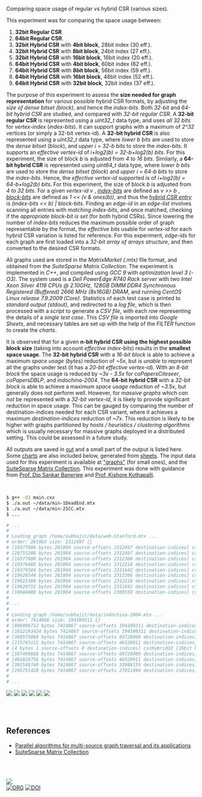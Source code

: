 Comparing space usage of regular vs hybrid CSR (various sizes).

This experiment was for comparing the space usage between:
1. **32bit Regular CSR**.
2. **64bit Regular CSR**.
3. **32bit Hybrid CSR** with **4bit block**, 28bit index (30 eff.).
4. **32bit Hybrid CSR** with **8bit block**, 24bit index (27 eff.).
5. **32bit Hybrid CSR** with **16bit block**, 16bit index (20 eff.).
6. **64bit Hybrid CSR** with **4bit block**, 60bit index (62 eff.).
7. **64bit Hybrid CSR** with **8bit block**, 56bit index (59 eff.).
8. **64bit Hybrid CSR** with **16bit block**, 48bit index (52 eff.).
9. **64bit Hybrid CSR** with **32bit block**, 32bit index (37 eff.).

The purpose of this experiment to assess the **size needed for graph representation**
for various possible hybrid CSR formats, by adjusting the *size of dense bitset*
*(block)*, and hence the *index-bits*. Both *32-bit* and *64-bit hybrid CSR* are
studied, and compared with *32-bit regular CSR*. A **32-bit regular CSR** is
represented using a *uint32_t* data type, and uses *all 32 bits* for *vertex-index*
(*index-bits*). It can support graphs with a maximum of *2^32* vertices (or simply
a 32-bit vertex-id). A **32-bit hybrid CSR** is also represented using a *uint32_t*
data type, where *lower b bits* are used to store the *dense bitset* (*block*), and
*upper i = 32-b bits* to store the *index-bits*. It supports an *effective vertex-id*
of *i+log2(b) = 32-b+log2(b) bits*. For this experiment, the size of block *b* is
adjusted from *4 to 16 bits*. Similarly, a **64-bit hybrid CSR** is represented
using *uint64_t* data type, where *lower b bits* are used to store the *dense bitset*
(*block*) and *upper i = 64-b bits* to store the *index-bits*. Hence, the
*effective vertex-id* supported is of *i+log2(b) = 64-b+log2(b) bits*. For this
experiment, the size of block *b* is adjusted from *4 to 32 bits*. For a given
*vertex-id* *v* , [*index-bits*] are defined as *v >> b* , [*block-bits*]
are defined as *1 << (v & ones(b))*, and thus the [*hybrid CSR entry*] is
*(index-bits << b) | block-bits*. Finding an *edge-id* in an *edge-list*
involves scanning all entries with *matching index-bits*, and once matched,
checking if the *appropriate block-bit is set* (for both hybrid CSRs). Since
lowering the number of *index-bits* reduces the maximum possible order of graph
representable by the format, the *effective bits* usable for *vertex-id* for each
hybrid CSR variation is listed for reference. For this experiment, *edge-ids* for
each graph are first loaded into a *32-bit array of arrays structure*, and then
converted to the desired CSR formats.

All graphs used are stored in the *MatrixMarket (.mtx)* file format, and obtained
from the *SuiteSparse Matrix Collection*. The experiment is implemented in *C++*,
and compiled using *GCC 9* with *optimization level 3 (-O3)*. The system used is a
*Dell PowerEdge R740 Rack server* with two *Intel Xeon Silver 4116 CPUs @ 2.10GHz*,
*128GB DIMM DDR4 Synchronous Registered (Buffered) 2666 MHz (8x16GB) DRAM*, and
running *CentOS Linux release 7.9.2009 (Core)*. Statistics of each test case is
printed to *standard output (stdout)*, and redirected to a *log file*, which is
then processed with a *script* to generate a *CSV file*, with each *row* representing
the details of a *single test case*. This *CSV file* is imported into *Google Sheets*,
and necessary tables are set up with the help of the *FILTER* function to create
the *charts*.

It is observed that for a given **n-bit hybrid CSR using the highest possible**
**block size** (taking into account *effective index-bits*) results in the
**smallest space usage**. The **32-bit hybrid CSR** with a *16-bit block* is able
to achieve a maximum *space usage (bytes)* reduction of *~5x*, but is *unable* to
represent all the graphs under test (it has a *20-bit effective vertex-id*). With
an *8-bit block* the space usage is reduced by *~3x - 3.5x* for *coPapersCiteseer*,
*coPapersDBLP*, and *indochina-2004*. The **64-bit hybrid CSR** with a *32-bit*
*block* is able to achieve a maximum *space usage* reduction of *~3.5x*, but generally
does not perform well. However, for *massive graphs* which *can not* be represented
with a *32-bit vertex-id*, it is likely to provide significant reduction in space
usage. This can be gauged by comparing the number of destination-indices needed
for each CSR variant, where it achieves a maximum *destination-indices* reduction
of *~7x*. This reduction is likely to be higher with graphs partitioned by
*hosts / heuristics / clustering algorithms* which is usually necessary for
massive graphs deployed in a distributed setting. This could be assessed in
a future study.

All outputs are saved in [out](out/) and a small part of the output is listed
here. Some [charts] are also included below, generated from [sheets]. The input
data used for this experiment is available at ["graphs"] (for small ones), and
the [SuiteSparse Matrix Collection]. This experiment was done with guidance
from [Prof. Dip Sankar Banerjee] and [Prof. Kishore Kothapalli].

<br>

```bash
$ g++ -O3 main.cxx
$ ./a.out ~/data/min-1DeadEnd.mtx
$ ./a.out ~/data/min-2SCC.mtx
$ ...

# ...
#
# Loading graph /home/subhajit/data/web-Stanford.mtx ...
# order: 281903 size: 2312497 {}
# [10377604 bytes 281904 source-offsets 2312497 destination-indices] csrRegular32
# [20755208 bytes 281904 source-offsets 2312497 destination-indices] csrRegular64
# [10377080 bytes 281904 source-offsets 2312366 destination-indices] csrHybrid32 [4bit block, 28bit index (30 eff.)]
# [10376488 bytes 281904 source-offsets 2312218 destination-indices] csrHybrid32 [8bit block, 24bit index (27 eff.)]
# [10374184 bytes 281904 source-offsets 2311642 destination-indices] csrHybrid32 [16bit block, 16bit index (20 eff.)]
# [19626544 bytes 281904 source-offsets 2312366 destination-indices] csrHybrid64 [4bit block, 60bit index (62 eff.)]
# [19625360 bytes 281904 source-offsets 2312218 destination-indices] csrHybrid64 [8bit block, 56bit index (59 eff.)]
# [19620752 bytes 281904 source-offsets 2311642 destination-indices] csrHybrid64 [16bit block, 48bit index (52 eff.)]
# [19604088 bytes 281904 source-offsets 2309559 destination-indices] csrHybrid64 [32bit block, 32bit index (37 eff.)]
#
# ...
#
# Loading graph /home/subhajit/data/indochina-2004.mtx ...
# order: 7414866 size: 194109311 {}
# [806096712 bytes 7414867 source-offsets 194109311 destination-indices] csrRegular32
# [1612193424 bytes 7414867 source-offsets 194109311 destination-indices] csrRegular64
# [308575068 bytes 7414867 source-offsets 69728900 destination-indices] csrHybrid32 [4bit block, 28bit index (30 eff.)]
# [215743112 bytes 7414867 source-offsets 46520911 destination-indices] csrHybrid32 [8bit block, 24bit index (27 eff.)]
# [4 bytes 1 source-offsets 0 destination-indices] csrHybrid32 [16bit block, 16bit index (20 eff.)]
# [587490668 bytes 7414867 source-offsets 69728900 destination-indices] csrHybrid64 [4bit block, 60bit index (62 eff.)]
# [401826756 bytes 7414867 source-offsets 46520911 destination-indices] csrHybrid64 [8bit block, 56bit index (59 eff.)]
# [301548740 bytes 7414867 source-offsets 33986159 destination-indices] csrHybrid64 [16bit block, 48bit index (52 eff.)]
# [245751420 bytes 7414867 source-offsets 27011494 destination-indices] csrHybrid64 [32bit block, 32bit index (37 eff.)]
#
# ...
```

[![](https://i.imgur.com/p2erE5U.png)][sheetp]
[![](https://i.imgur.com/WqHFTnd.png)][sheetp]
[![](https://i.imgur.com/1LUS4vy.png)][sheetp]
[![](https://i.imgur.com/5D55sPo.png)][sheetp]
[![](https://i.imgur.com/ok5gWz9.png)][sheetp]
[![](https://i.imgur.com/LiA5w8S.png)][sheetp]

<br>
<br>


## References

- [Parallel algorithms for multi-source graph traversal and its applications](https://www.slideshare.net/SubhajitSahu/parallel-algorithms-for-multisource-graph-traversal-and-its-applications)
- [SuiteSparse Matrix Collection]

<br>
<br>

[![](https://i.imgur.com/eR6BeVh.jpg)](https://www.youtube.com/watch?v=1yoDFJ-JSag)<br>
[![ORG](https://img.shields.io/badge/org-puzzlef-green?logo=Org)](https://puzzlef.github.io)
[![DOI](https://zenodo.org/badge/368085146.svg)](https://zenodo.org/badge/latestdoi/368085146)


[Prof. Dip Sankar Banerjee]: https://sites.google.com/site/dipsankarban/
[Prof. Kishore Kothapalli]: https://cstar.iiit.ac.in/~kkishore/
[SuiteSparse Matrix Collection]: https://suitesparse-collection-website.herokuapp.com
["graphs"]: https://github.com/puzzlef/graphs
[*index-bits*]: https://github.com/puzzlef/csr-regular-vs-hybrid/blob/main/src/csr.hxx#L161
[*block-bits*]: https://github.com/puzzlef/csr-regular-vs-hybrid/blob/main/src/csr.hxx#L166
[*hybrid CSR entry*]: https://github.com/puzzlef/csr-regular-vs-hybrid/blob/main/src/csr.hxx#L171
[charts]: https://photos.app.goo.gl/AXEesDgbxegtmus16
[sheets]: https://docs.google.com/spreadsheets/d/1MImPpZw_Hgrq0_BNvmcIZ3aj-cWHNcM0zBqsNvuyFXI/edit?usp=sharing
[sheetp]: https://docs.google.com/spreadsheets/d/e/2PACX-1vR-OZsV2Psj_qPWOeHxzemgRo2MmqovHStJK5tbHFAGzBqPBa92zz4SQW5kuztM5zcr0r0NM7xZIFCy/pubhtml
